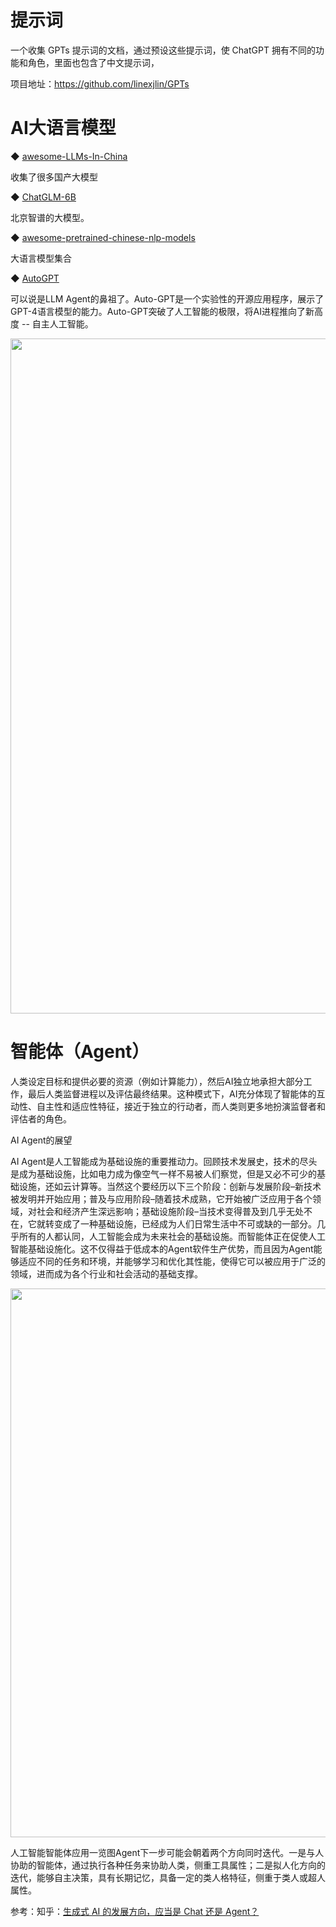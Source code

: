 # 提示词

一个收集 GPTs 提示词的文档，通过预设这些提示词，使 ChatGPT 拥有不同的功能和角色，里面也包含了中文提示词，

项目地址：https://github.com/linexjlin/GPTs

# AI大语言模型

◆ [awesome-LLMs-In-China](https://github.com/wgwang/awesome-LLMs-In-China)

收集了很多国产大模型

◆ [ChatGLM-6B](https://github.com/THUDM/ChatGLM-6B) 

北京智谱的大模型。

◆ [awesome-pretrained-chinese-nlp-models](https://github.com/lonePatient/awesome-pretrained-chinese-nlp-models)

大语言模型集合

◆ [AutoGPT](https://github.com/Significant-Gravitas/AutoGPT)

可以说是LLM Agent的鼻祖了。Auto-GPT是一个实验性的开源应用程序，展示了GPT-4语言模型的能力。Auto-GPT突破了人工智能的极限，将AI进程推向了新高度 -- 自主人工智能。

<img src="https://pica.zhimg.com/50/v2-8817b929ce13d551097c07d49d7de9f4_720w.jpg?source=2c26e567" data-size="normal" data-rawwidth="1080" data-rawheight="656" data-original-token="v2-291a1d6d5a9a006437e25298455781bc" class="origin_image zh-lightbox-thumb" width="1080" data-original="https://picx.zhimg.com/v2-8817b929ce13d551097c07d49d7de9f4_r.jpg?source=2c26e567"/>

# 智能体（Agent）

人类设定目标和提供必要的资源（例如计算能力），然后AI独立地承担大部分工作，最后人类监督进程以及评估最终结果。这种模式下，AI充分体现了智能体的互动性、自主性和适应性特征，接近于独立的行动者，而人类则更多地扮演监督者和评估者的角色。

AI Agent的展望

AI Agent是人工智能成为基础设施的重要推动力。回顾技术发展史，技术的尽头是成为基础设施，比如电力成为像空气一样不易被人们察觉，但是又必不可少的基础设施，还如云计算等。当然这个要经历以下三个阶段：创新与发展阶段–新技术被发明并开始应用；普及与应用阶段–随着技术成熟，它开始被广泛应用于各个领域，对社会和经济产生深远影响；基础设施阶段–当技术变得普及到几乎无处不在，它就转变成了一种基础设施，已经成为人们日常生活中不可或缺的一部分。几乎所有的人都认同，人工智能会成为未来社会的基础设施。而智能体正在促使人工智能基础设施化。这不仅得益于低成本的Agent软件生产优势，而且因为Agent能够适应不同的任务和环境，并能够学习和优化其性能，使得它可以被应用于广泛的领域，进而成为各个行业和社会活动的基础支撑。

<img src="https://pic1.zhimg.com/50/v2-82800427ac05767dc560d0caab7a057a_720w.jpg?source=2c26e567" data-size="normal" data-rawwidth="878" data-rawheight="1262" data-original-token="v2-853a183d872c88be4d8dfa29f015aae7" class="origin_image zh-lightbox-thumb" width="878" data-original="https://picx.zhimg.com/v2-82800427ac05767dc560d0caab7a057a_r.jpg?source=2c26e567"/>

人工智能智能体应用一览图Agent下一步可能会朝着两个方向同时迭代。一是与人协助的智能体，通过执行各种任务来协助人类，侧重工具属性；二是拟人化方向的迭代，能够自主决策，具有长期记忆，具备一定的类人格特征，侧重于类人或超人属性。

参考：知乎：[生成式 AI 的发展方向，应当是 Chat 还是 Agent？](https://www.zhihu.com/answer/3354027066)